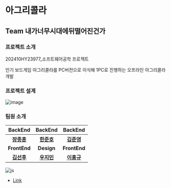 # 아그리콜라
## Team 내가너무시대에뒤떨어진건가
### 프로젝트 소개 
  202410HY23977_소프트웨어공학 프로젝트
  
  인기 보드게임 아그리콜라를 PC버전으로 이식해
  1PC로 진행하는 오프라인 아그리콜라 개발

  ### 프로젝트 설계
![image](https://github.com/user-attachments/assets/0cb0cd58-7a67-48a3-819a-272298445cd8)

  
### 팀원 소개


|BackEnd|BackEnd|BackEnd|
|:---:|:---:|:---:|
|[**장종훈**](https://github.com/KKIIO21)|[**한준호**](https://github.com/GoGradually)|[**김준영**](https://github.com/trueu1120)|
|**FrontEnd**|**Design**|**FrontEnd**|
|[**김선후**](https://github.com/ksundev)|[**우지민**](https://github.com/jim2ning)|[**이홍규**](https://github.com/hongkyuLee)|

  
![js](https://img.shields.io/badge/Jira-0052CC?style=for-the-badge&logo=Jira&logoColor=white) 
- [Link](https://nnsdsg.atlassian.net/jira/software/projects/SCRUM/boards/1/timeline?shared=&atlOrigin=eyJpIjoiMmZmMjMyMzNiNTMwNDRjN2EwZjJlMDZjODc2MWRiZDIiLCJwIjoiaiJ9)
